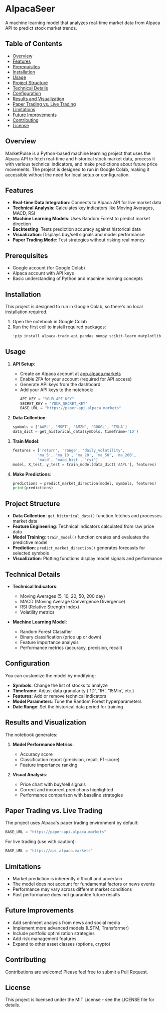 # AlpacaSeer
A machine learning model that analyzes real-time market data from Alpaca API to predict stock market trends.
## Table of Contents
- [Overview](#overview)
- [Features](#features)
- [Prerequisites](#prerequisites)
- [Installation](#installation)
- [Usage](#usage)
- [Project Structure](#project-structure)
- [Technical Details](#technical-details)
- [Configuration](#configuration)
- [Results and Visualization](#results-and-visualization)
- [Paper Trading vs. Live Trading](#paper-trading-vs-live-trading)
- [Limitations](#limitations)
- [Future Improvements](#future-improvements)
- [Contributing](#contributing)
- [License](#license)

## Overview

MarketPulse is a Python-based machine learning project that uses the Alpaca API to fetch real-time and historical stock market data, process it with various technical indicators, and make predictions about future price movements. The project is designed to run in Google Colab, making it accessible without the need for local setup or configuration.

## Features

- **Real-time Data Integration**: Connects to Alpaca API for live market data
- **Technical Analysis**: Calculates key indicators like Moving Averages, MACD, RSI
- **Machine Learning Models**: Uses Random Forest to predict market direction
- **Backtesting**: Tests prediction accuracy against historical data
- **Visualization**: Displays buy/sell signals and model performance
- **Paper Trading Mode**: Test strategies without risking real money

## Prerequisites

- Google account (for Google Colab)
- Alpaca account with API keys
- Basic understanding of Python and machine learning concepts

## Installation

This project is designed to run in Google Colab, so there's no local installation required.

1. Open the notebook in Google Colab
2. Run the first cell to install required packages:
   ```python
   !pip install alpaca-trade-api pandas numpy scikit-learn matplotlib
   ```

## Usage

1. **API Setup**:
   - Create an Alpaca account at [app.alpaca.markets](https://app.alpaca.markets)
   - Enable 2FA for your account (required for API access)
   - Generate API keys from the dashboard
   - Add your API keys to the notebook:
     ```python
     API_KEY = "YOUR_API_KEY" 
     SECRET_KEY = "YOUR_SECRET_KEY"
     BASE_URL = "https://paper-api.alpaca.markets"
     ```

2. **Data Collection**:
   ```python
   symbols = ['AAPL', 'MSFT', 'AMZN', 'GOOGL', 'TSLA']
   data_dict = get_historical_data(symbols, timeframe='1D')
   ```

3. **Train Model**:
   ```python
   features = ['return', 'range', 'daily_volatility', 
              'ma_5', 'ma_10', 'ma_20', 'ma_50', 'ma_200',
              'macd', 'macd_hist', 'rsi']
   model, X_test, y_test = train_model(data_dict['AAPL'], features)
   ```

4. **Make Predictions**:
   ```python
   predictions = predict_market_direction(model, symbols, features)
   print(predictions)
   ```

## Project Structure

- **Data Collection**: `get_historical_data()` function fetches and processes market data
- **Feature Engineering**: Technical indicators calculated from raw price data
- **Model Training**: `train_model()` function creates and evaluates the predictive model
- **Prediction**: `predict_market_direction()` generates forecasts for selected symbols
- **Visualization**: Plotting functions display model signals and performance

## Technical Details

- **Technical Indicators**: 
  - Moving Averages (5, 10, 20, 50, 200 day)
  - MACD (Moving Average Convergence Divergence)
  - RSI (Relative Strength Index)
  - Volatility metrics
  
- **Machine Learning Model**:
  - Random Forest Classifier
  - Binary classification (price up or down)
  - Feature importance analysis
  - Performance metrics (accuracy, precision, recall)

## Configuration

You can customize the model by modifying:

- **Symbols**: Change the list of stocks to analyze
- **Timeframe**: Adjust data granularity ('1D', '1H', '15Min', etc.)
- **Features**: Add or remove technical indicators
- **Model Parameters**: Tune the Random Forest hyperparameters
- **Date Range**: Set the historical data period for training

## Results and Visualization

The notebook generates:

1. **Model Performance Metrics**:
   - Accuracy score
   - Classification report (precision, recall, F1-score)
   - Feature importance ranking

2. **Visual Analysis**:
   - Price chart with buy/sell signals
   - Correct and incorrect predictions highlighted
   - Performance comparison with baseline strategies

## Paper Trading vs. Live Trading

The project uses Alpaca's paper trading environment by default:
```python
BASE_URL = "https://paper-api.alpaca.markets"
```

For live trading (use with caution):
```python
BASE_URL = "https://api.alpaca.markets"
```

## Limitations

- Market prediction is inherently difficult and uncertain
- The model does not account for fundamental factors or news events
- Performance may vary across different market conditions
- Past performance does not guarantee future results

## Future Improvements

- Add sentiment analysis from news and social media
- Implement more advanced models (LSTM, Transformer)
- Include portfolio optimization strategies
- Add risk management features
- Expand to other asset classes (options, crypto)

## Contributing

Contributions are welcome! Please feel free to submit a Pull Request.

## License

This project is licensed under the MIT License - see the LICENSE file for details.

